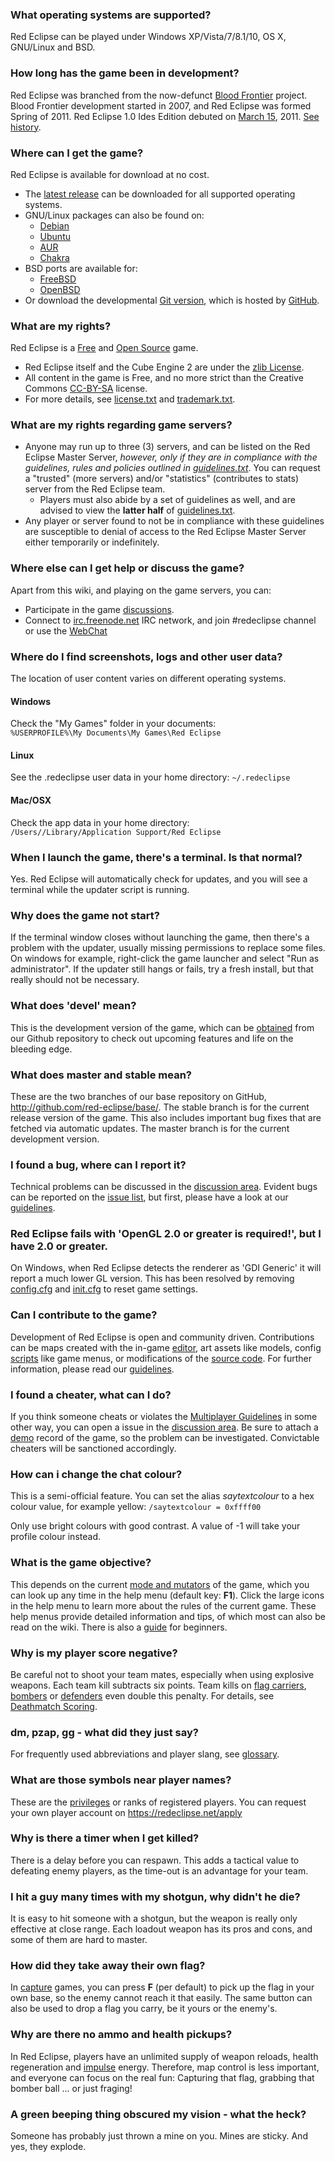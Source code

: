 ### What operating systems are supported?

Red Eclipse can be played under Windows XP/Vista/7/8.1/10, OS X, GNU/Linux and BSD.

### How long has the game been in development?

Red Eclipse was branched from the now-defunct [Blood Frontier](https://sourceforge.net/projects/bloodfrontier/) project. Blood Frontier development started in 2007, and Red Eclipse was formed Spring of 2011. Red Eclipse 1.0 Ides Edition debuted on [March 15](http://en.wikipedia.org/wiki/Ides_of_march), 2011. [See history](What_is_Red_Eclipse#History).

### Where can I get the game?

Red Eclipse is available for download at no cost.

-   The [latest release](https://redeclipse.net/download) can be downloaded for all supported operating systems.
-   GNU/Linux packages can also be found on:
    -   [Debian](Install-Guide#Debian/Ubuntu_repository)
    -   [Ubuntu](Install-Guide#Debian/Ubuntu_repository)
    -   [AUR](https://aur.archlinux.org/packages/redeclipse)
    -   [Chakra](https://chakralinux.org/ccr/packages.php?O=0&K=redeclipse&do_Search=+Go+)
-   BSD ports are available for:
    -   [FreeBSD](https://www.freshports.org/games/redeclipse/)
    -   [OpenBSD](http://ports.su/games/redeclipse,-main)
-   Or download the developmental [Git version](https://redeclipse.net/devel), which is hosted by [GitHub](https://github.com/red-eclipse/base).

### What are my rights?

Red Eclipse is a [Free](http://www.gnu.org/philosophy/free-sw.html) and [Open Source](http://www.opensource.org/) game.

-   Red Eclipse itself and the Cube Engine 2 are under the [zlib License](http://en.wikipedia.org/wiki/Zlib_License).
-   All content in the game is Free, and no more strict than the Creative Commons [CC-BY-SA](http://creativecommons.org/licenses/by-sa/3.0/) license.
-   For more details, see [license.txt](https://raw.githubusercontent.com/red-eclipse/base/master/doc/license.txt) and [trademark.txt](https://raw.githubusercontent.com/red-eclipse/base/master/doc/trademark.txt).

### What are my rights regarding game servers?

-   Anyone may run up to three (3) servers, and can be listed on the Red Eclipse Master Server, *however, only if they are in compliance with the guidelines, rules and policies outlined in [guidelines.txt](https://raw.githubusercontent.com/red-eclipse/base/master/doc/guidelines.txt)*. You can request a "trusted" (more servers) and/or "statistics" (contributes to stats) server from the Red Eclipse team.
    -   Players must also abide by a set of guidelines as well, and are advised to view the **latter half** of [guidelines.txt](https://raw.githubusercontent.com/red-eclipse/base/master/doc/guidelines.txt).
-   Any player or server found to not be in compliance with these guidelines are susceptible to denial of access to the Red Eclipse Master Server either temporarily or indefinitely.

### Where else can I get help or discuss the game?

Apart from this wiki, and playing on the game servers, you can:

-   Participate in the game [discussions](https://redeclipse.net/discuss).
-   Connect to [irc.freenode.net](irc://irc.freenode.net) IRC network, and join \#redeclipse channel or use the [WebChat](https://redeclipse.net/chat)

### Where do I find screenshots, logs and other user data?

The location of user content varies on different operating systems.

#### Windows

Check the "My Games" folder in your documents: `%USERPROFILE%\My Documents\My Games\Red Eclipse`

#### Linux

See the .redeclipse user data in your home directory: `~/.redeclipse`

#### Mac/OSX

Check the app data in your home directory: `/Users/`<username>`/Library/Application Support/Red Eclipse`

### When I launch the game, there's a terminal. Is that normal?

Yes. Red Eclipse will automatically check for updates, and you will see a terminal while the updater script is running.

### Why does the game not start?

If the terminal window closes without launching the game, then there's a problem with the updater, usually missing permissions to replace some files. On windows for example, right-click the game launcher and select "Run as administrator". If the updater still hangs or fails, try a fresh install, but that really should not be necessary.

### What does 'devel' mean?

This is the development version of the game, which can be [obtained](Development-Version) from our Github repository to check out upcoming features and life on the bleeding edge.

### What does master and stable mean?

These are the two branches of our base repository on GitHub, <http://github.com/red-eclipse/base/>. The stable branch is for the current release version of the game. This also includes important bug fixes that are fetched via automatic updates. The master branch is for the current development version.

### I found a bug, where can I report it?

Technical problems can be discussed in the [discussion area](https://redeclipse.net/discuss). Evident bugs can be reported on the [issue list](https://redeclipse.net/issues), but first, please have a look at our [guidelines](Contribution-Guidelines).

### Red Eclipse fails with 'OpenGL 2.0 or greater is required!', but I have 2.0 or greater.

On Windows, when Red Eclipse detects the renderer as 'GDI Generic' it will report a much lower GL version. This has been resolved by removing [config.cfg](Game-Settings#config.cfg) and [init.cfg](Game-Settings#init.cfg) to reset game settings.

### Can I contribute to the game?

Development of Red Eclipse is open and community driven. Contributions can be maps created with the in-game [editor](Editing-Guide), art assets like models, config [scripts](Cubescript-Guide) like game menus, or modifications of the [source code](https://github.com/red-eclipse/base/tree/master/src). For further information, please read our [guidelines](Contribution-Guidelines).

### I found a cheater, what can I do?

If you think someone cheats or violates the [Multiplayer Guidelines](Multiplayer-Guidelines) in some other way, you can open a issue in the [discussion area](https://redeclipse.net/forum). Be sure to attach a [demo](Demo-Guide) record of the game, so the problem can be investigated. Convictable cheaters will be sanctioned accordingly.

### How can i change the chat colour?

This is a semi-official feature. You can set the alias *saytextcolour* to a hex colour value, for example yellow: `/saytextcolour = 0xffff00`

Only use bright colours with good contrast. A value of -1 will take your profile colour instead.

### What is the game objective?

This depends on the current [mode and mutators](GameModes_and_Mutators) of the game, which you can look up any time in the help menu (default key: **F1**). Click the large icons in the help menu to learn more about the rules of the current game. These help menus provide detailed information and tips, of which most can also be read on the wiki. There is also a [guide](Gameplay-Guide) for beginners.

### Why is my player score negative?

Be careful not to shoot your team mates, especially when using explosive weapons. Each team kill subtracts six points. Team kills on [flag carriers](Capture-the-Flag), [bombers](Bomber-ball) or [defenders](Defend-and-Control) even double this penalty. For details, see [Deathmatch Scoring](Deathmatch#Scoring).

### dm, pzap, gg - what did they just say?

For frequently used abbreviations and player slang, see [glossary](Glossary).

### What are those symbols near player names?

These are the [privileges](Privileges) or ranks of registered players. You can request your own player account on <https://redeclipse.net/apply>

### Why is there a timer when I get killed?

There is a delay before you can respawn. This adds a tactical value to defeating enemy players, as the time-out is an advantage for your team.

### I hit a guy many times with my shotgun, why didn't he die?

It is easy to hit someone with a shotgun, but the weapon is really only effective at close range. Each loadout weapon has its pros and cons, and some of them are hard to master.

### How did they take away their own flag?

In [capture](Capture-the-Flag) games, you can press **F** (per default) to pick up the flag in your own base, so the enemy cannot reach it that easily. The same button can also be used to drop a flag you carry, be it yours or the enemy's.

### Why are there no ammo and health pickups?

In Red Eclipse, players have an unlimited supply of weapon reloads, health regeneration and [impulse](Impulse_moves_summary) energy. Therefore, map control is less important, and everyone can focus on the real fun: Capturing that flag, grabbing that bomber ball ... or just fraging!

### A green beeping thing obscured my vision - what the heck?

Someone has probably just thrown a mine on you. Mines are sticky. And yes, they explode.

